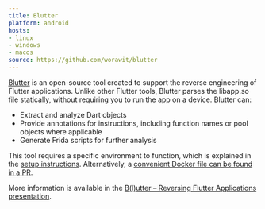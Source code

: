 ```yaml
---
title: Blutter
platform: android
hosts:
- linux
- windows
- macos
source: https://github.com/worawit/blutter
---
```


[Blutter](https://github.com/worawit/blutter) is an open-source tool created to support the reverse engineering of Flutter applications. Unlike other Flutter tools, Blutter parses the libapp.so file statically, without requiring you to run the app on a device. Blutter can:

- Extract and analyze Dart objects
- Provide annotations for instructions, including function names or pool objects where applicable
- Generate Frida scripts for further analysis

This tool requires a specific environment to function, which is explained in the [setup instructions](https://github.com/worawit/blutter?tab=readme-ov-file#environment-setup). Alternatively, a [convenient Docker file can be found in a PR](https://github.com/worawit/blutter/pull/50).

More information is available in the [B(l)utter – Reversing Flutter Applications presentation](https://www.youtube.com/watch?v=EU3KOzNkCdI).
